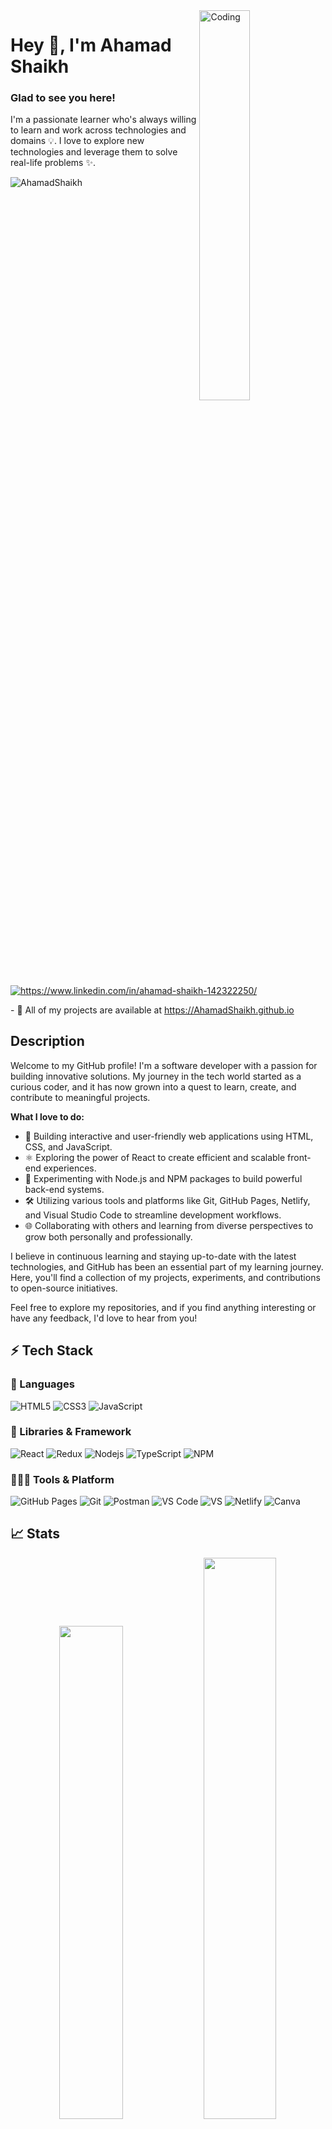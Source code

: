 <img src="https://cdn.dribbble.com/users/1162077/screenshots/3848914/programmer.gif" width="40%" alt="Coding" align="right"/>

<p width="60%" align="left">
	<h1>Hey 👋, I'm Ahamad Shaikh</h1>

### Glad to see you here! &nbsp;

<p>
I'm a passionate learner who's always willing to learn and work across technologies and domains 💡. I love to explore new technologies and leverage them to solve real-life problems ✨.
</p>

<p><img src="https://komarev.com/ghpvc/?username=AhamadShaikh&label=Profile%20views&color=0e75b6&style=flat" alt="AhamadShaikh" /></p>
<p>
	<a href="https://www.linkedin.com/in/ahamad-shaikh-142322250/" target="_blank">
		<img src="https://img.shields.io/badge/LinkedIn-0077B5?style=for-the-badge&logo=linkedin&logoColor=white" alt="https://www.linkedin.com/in/ahamad-shaikh-142322250/"/>
	</a>
</p>        
<p>
	- 🚀 All of my projects are available at <a href="https://AhamadShaikh.github.io/" target="_blank">
<!-- 	<img src="https://img.shields.io/badge/Portfolio-18A303?style=for-the-badge&logo=ionic&logoColor=white" alt="https://AhamadShaikh.github.io/" /> -->
		https://AhamadShaikh.github.io
	</a>
</p>
</p>

## Description

Welcome to my GitHub profile! I'm a software developer with a passion for building innovative solutions. My journey in the tech world started as a curious coder, and it has now grown into a quest to learn, create, and contribute to meaningful projects.

**What I love to do:**

- 🚀 Building interactive and user-friendly web applications using HTML, CSS, and JavaScript.
- ⚛️ Exploring the power of React to create efficient and scalable front-end experiences.
- 🧠 Experimenting with Node.js and NPM packages to build powerful back-end systems.
- 🛠️ Utilizing various tools and platforms like Git, GitHub Pages, Netlify, and Visual Studio Code to streamline development workflows.
- 🌐 Collaborating with others and learning from diverse perspectives to grow both personally and professionally.

I believe in continuous learning and staying up-to-date with the latest technologies, and GitHub has been an essential part of my learning journey. Here, you'll find a collection of my projects, experiments, and contributions to open-source initiatives.

Feel free to explore my repositories, and if you find anything interesting or have any feedback, I'd love to hear from you!


## ⚡ Tech Stack

### 🚀 Languages

![HTML5](https://img.shields.io/badge/HTML5-E34F26?style=for-the-badge&logo=html5&logoColor=white)
![CSS3](https://img.shields.io/badge/CSS3-1572B6?style=for-the-badge&logo=css3&logoColor=white)
![JavaScript](https://img.shields.io/badge/JavaScript-323330?style=for-the-badge&logo=javascript&logoColor=F7DF1E)

### 🧩 Libraries & Framework

![React](https://img.shields.io/badge/React-20232A?style=for-the-badge&logo=react&logoColor=61DAFB)
![Redux](https://img.shields.io/badge/Redux-20232A?style=for-the-badge&logo=redux&logoColor=green)
![Nodejs](https://img.shields.io/badge/Node.js-339933?style=for-the-badge&logo=nodedotjs&logoColor=white)
![TypeScript](https://img.shields.io/badge/TypeScript-20232A?style=for-the-badge&logo=TypeScript&logoColor=61DAFB)
![NPM](https://img.shields.io/badge/npm-CB3837?style=for-the-badge&logo=npm&logoColor=white)

### 🧑🏻‍💻 Tools & Platform

![GitHub Pages](https://img.shields.io/badge/GitHub_Pages-100000?style=for-the-badge&logo=github&logoColor=white)
![Git](https://img.shields.io/badge/Git-F05032?style=for-the-badge&logo=git&logoColor=white)
![Postman](https://img.shields.io/badge/Postman-FF6C37?style=for-the-badge&logo=Postman&logoColor=white)
![VS Code](https://img.shields.io/badge/Visual_Studio_Code-0078D4?style=for-the-badge&logo=visual%20studio%20code&logoColor=white)
![VS](https://img.shields.io/badge/Visual_Studio-5C2D91?style=for-the-badge&logo=visual%20studio&logoColor=white)
![Netlify](https://img.shields.io/badge/Netlify-00C7B7?style=for-the-badge&logo=netlify&logoColor=white)
![Canva](https://img.shields.io/badge/Canva-%2300C4CC.svg?&style=for-the-badge&logo=Canva&logoColor=white)

## 📈 Stats

<div align="center">
  <img width="45%" src="https://github-readme-stats.vercel.app/api?username=AhamadShaikh&show_icons=true&theme=flag-india" />
  <img width="48%" src="https://github-readme-streak-stats.herokuapp.com/?user=AhamadShaikh&theme=flag-india" />
</div>

## 🔝 Most used languages

<div align="center">
<img width="45%" align="center" alt="languages" src="https://github-readme-stats.vercel.app/api/top-langs/?username=AhamadShaikh&theme=flag-india" />
</div>
